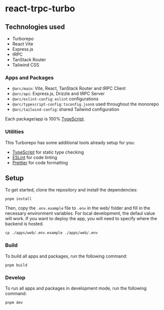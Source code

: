 # react-trpc-turbo

## Technologies used

- Turborepo
- React Vite
- Express.js
- tRPC
- TanStack Router
- Tailwind CSS

### Apps and Packages

- `@arc/main`: Vite, React, TanStack Router and tRPC Client
- `@arc/api`: Express.js, Drizzle and tRPC Server
- `@arc/eslint-config`: `eslint` configurations
- `@arc/typescript-config`: `tsconfig.json`s used throughout the monorepo
- `@arc/tailwind-config`: shared Tailwind configuration

Each package/app is 100% [TypeScript](https://www.typescriptlang.org/).

### Utilities

This Turborepo has some additional tools already setup for you:

- [TypeScript](https://www.typescriptlang.org/) for static type checking
- [ESLint](https://eslint.org/) for code linting
- [Prettier](https://prettier.io) for code formatting

## Setup

To get started, clone the repository and install the dependencies:

```
pnpm install
```

Then, copy the `.env.example` file to `.env` in the web/ folder and fill in the necessary environment variables. For local development, the defaul value will work. If you want to deploy the app, you will need to specify where the backend is hosted.

```
cp ./apps/web/.env.example ./apps/web/.env
```

### Build

To build all apps and packages, run the following command:

```
pnpm build
```

### Develop

To run all apps and packages in development mode, run the following command:

```
pnpm dev
```
